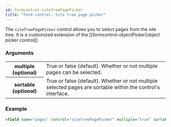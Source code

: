 ```yaml
---
id: formcontrol-siteTreePagePicker
title: "Form control: Site tree page picker"
---
```


The `siteTreePagePicker` control allows you to select pages from the site tree. It is a customized extension of the [[formcontrol-objectPicker|object picker control]].

### Arguments

<div class="table-responsive">
    <table class="table">
        <tbody>
            <tr>
                <th>multiple (optional)</th>
                <td>True or false (default). Whether or not multiple pages can be selected.</td>
            </tr>
            <tr>
                <th>sortable (optional)</th>
                <td>True or false (default). Whether or not multiple selected pages are sortable within the control's interface.</td>
            </tr>
        </tbody>
    </table>
</div>

### Example

```xml
<field name="pages" control="sitetreePagePicker" multiple="true" sortable="true" />
```